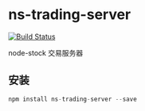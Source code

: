 # ns-trading-server

[![Build Status](https://travis-ci.org/node-stock/ns-trading-server.svg?branch=master)](https://www.travis-ci.org/node-stock/ns-trading-server)

node-stock 交易服务器

## 安装

```js
npm install ns-trading-server --save
```